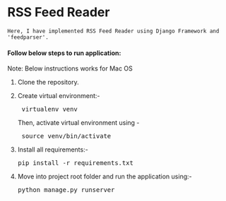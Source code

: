# RSS Feed Reader
    Here, I have implemented RSS Feed Reader using Django Framework and 'feedparser'.

#### Follow below steps to run application:
Note: Below instructions works for Mac OS

1. Clone the repository.

2. Create virtual environment:-
    <pre> virtualenv venv </pre>
    Then, activate virtual environment using -
    <pre> source venv/bin/activate </pre>

3. Install all requirements:-
    <pre>pip install -r requirements.txt</pre>

4. Move into project root folder and run the application using:-
    <pre>python manage.py runserver</pre>
